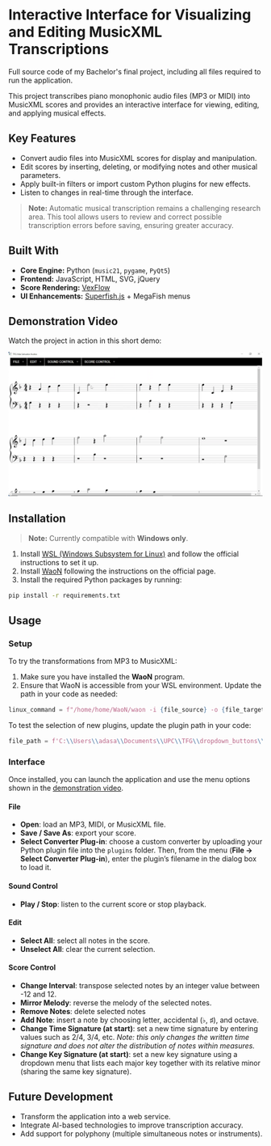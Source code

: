 # Interactive Interface for Visualizing and Editing MusicXML Transcriptions

Full source code of my Bachelor's final project, including all files required to run the application.

This project transcribes piano monophonic audio files (MP3 or MIDI) into MusicXML scores and provides an interactive interface for viewing, editing, and applying musical effects.

## Key Features

- Convert audio files into MusicXML scores for display and manipulation.  
- Edit scores by inserting, deleting, or modifying notes and other musical parameters.  
- Apply built-in filters or import custom Python plugins for new effects.  
- Listen to changes in real-time through the interface.  

> **Note:** Automatic musical transcription remains a challenging research area. This tool allows users to review and correct possible transcription errors before saving, ensuring greater accuracy.

## Built With

- **Core Engine:** Python (`music21`, `pygame`, `PyQt5`)  
- **Frontend:** JavaScript, HTML, SVG, jQuery  
- **Score Rendering:** [VexFlow](https://github.com/0xfe/vexflow)  
- **UI Enhancements:** [Superfish.js](https://github.com/joeldbirch/superfish) + MegaFish menus  


## Demonstration Video
Watch the project in action in this short demo:

[![Demo Video](assets/demo_img.png)](https://youtu.be/34K5PG9SdkM)


## Installation
> **Note:** Currently compatible with **Windows only**.

1. Install [WSL (Windows Subsystem for Linux)](https://learn.microsoft.com/en-us/windows/wsl/install) and follow the official instructions to set it up.
2. Install [WaoN](https://kichiki.github.io/waon/) following the instructions on the official page.
3. Install the required Python packages by running:

```bash
pip install -r requirements.txt
```

## Usage

### Setup

To try the transformations from MP3 to MusicXML:

1. Make sure you have installed the **WaoN** program.  
2. Ensure that WaoN is accessible from your WSL environment. Update the path in your code as needed:

```python
linux_command = f"/home/home/WaoN/waon -i {file_source} -o {file_target}"
```

To test the selection of new plugins, update the plugin path in your code:
```python
file_path = f'C:\\Users\\adasa\\Documents\\UPC\\TFG\\dropdown_buttons\\tfg (3)\\tfg\\plugins\\{name}.py'
```
### Interface
Once installed, you can launch the application and use the menu options shown in the [demonstration video](https://youtu.be/34K5PG9SdkM).

#### File
- **Open**: load an MP3, MIDI, or MusicXML file.
- **Save / Save As**: export your score.  
- **Select Converter Plug-in**: choose a custom converter by uploading your Python plugin file into the `plugins` folder. Then, from the menu (**File → Select Converter Plug-in**), enter the plugin’s filename in the dialog box to load it.

#### Sound Control
- **Play / Stop**: listen to the current score or stop playback.  

#### Edit
- **Select All**: select all notes in the score.
- **Unselect All**: clear the current selection. 

#### Score Control
- **Change Interval**: transpose selected notes by an integer value between -12 and 12.
- **Mirror Melody**: reverse the melody of the selected notes.
- **Remove Notes**: delete selected notes  
- **Add Note**: insert a note by choosing letter, accidental (♭, ♯), and octave. 
- **Change Time Signature (at start)**: set a new time signature by entering values such as 2/4, 3/4, etc. 
  *Note: this only changes the written time signature and does not alter the distribution of notes within measures.*  
- **Change Key Signature (at start)**: set a new key signature using a dropdown menu that lists each major key together with its relative minor (sharing the same key signature).



## Future Development

- Transform the application into a web service.  
- Integrate AI-based technologies to improve transcription accuracy.
- Add support for polyphony (multiple simultaneous notes or instruments).  
